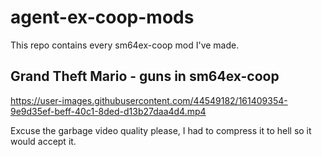 # agent-ex-coop-mods
This repo contains every sm64ex-coop mod I've made.


## Grand Theft Mario - guns in sm64ex-coop

https://user-images.githubusercontent.com/44549182/161409354-9e9d35ef-beff-40c1-8ded-d13b27daa4d4.mp4

Excuse the garbage video quality please, I had to compress it to hell so it would accept it.
